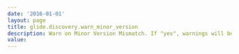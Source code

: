 ```yaml
---
date: '2016-01-01'
layout: page
title: glide.discovery.warn_minor_version
description: Warn on Minor Version Mismatch. If "yes", warnings will be logged when minor_version mismatches are detected during Discovery sensor processing. 
value:  
---
```

